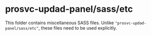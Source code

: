 # prosvc-updad-panel/sass/etc

This folder contains miscellaneous SASS files. Unlike `"prosvc-updad-panel/sass/etc"`, these files
need to be used explicitly.
